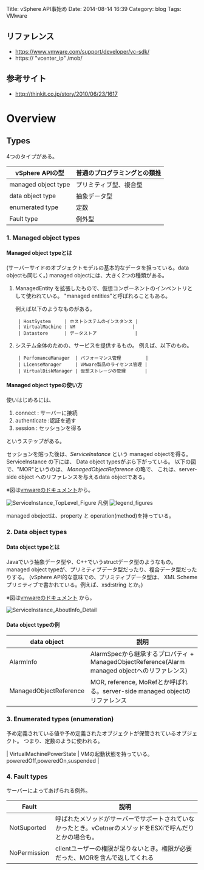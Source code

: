 Title: vSphere API事始め
Date: 2014-08-14 16:39
Category: blog
Tags: VMware

## リファレンス
* https://www.vmware.com/support/developer/vc-sdk/
* https:// "vcenter\_ip" /mob/

## 参考サイト
* http://thinkit.co.jp/story/2010/06/23/1617

# Overview
## Types
4つのタイプがある。

| vSphere APIの型 | 普通のプログラミングとの類推 |
|-----------------|------------------------|
| managed object type | プリミティブ型、複合型  |
| data object type | 抽象データ型 |
| enumerated type | 定数 |
| Fault type | 例外型 |

### 1. Managed object types

#### Managed object typeとは

(サーバーサイドのオブジェクトモデルの基本的なデータを担っている。data objectも同じく。)
managed objectには、大きく2つの種類がある。

1. ManagedEntity を拡張したもので、仮想コンポーネントのインベントリとして使われている。
    "managed entities"と呼ばれることもある。

    例えば以下のようなものがある。

        | HostSystem     | ホストシステムのインスタンス |
        | VirtualMachine | VM                     |
        | Datastore      | データストア              |

2. システム全体のための、サービスを提供するもの。
    例えば、以下のもの。

        | PerfomanceManager  | パフォーマンス管理         |
        | LicenseManager     | VMware製品のライセンス管理 |
        | VirtualDiskManager | 仮想ストレージの管理       |

#### Managed object typeの使い方
使いはじめるには、

  1. connect : サーバーに接続
  2. authenticate :認証を通す
  3. session : セッションを得る

というステップがある。

セッションを貼った後は、_ServiceInstance_ という managed objectを得る。
ServiceInstance の下には、 Data object typesがぶら下がっている。
以下の図で、"MOR"というのは、 _ManagedObjectRefarence_ の略で、
これは、server-side object へのリファレンスを与えるdata objectである。

※図は[vmwareのドキュメント](http://pubs.vmware.com/vsphere-50/index.jsp#com.vmware.wssdk.apiref.doc_50/mo-types-landing.html)から。

![ServiceInstance\_TopLevel\_Figure](../images/2014/ServiceInstance_TopLevel_Figure.gif)
凡例
![legend\_figures](../images/2014/legend_figures.jpg)

managed obejectは、property と operation(method)を持っている。

### 2. Data object types
#### Data object typeとは
Javaでいう抽象データ型や、C++でいうstructデータ型のようなもの。
managed object typeが、プリミティブデータ型だったり、複合データ型だったりする。
(vSphere API的な意味での、プリミティブデータ型は、 XML Schemeプリミティブで書かれている。例えば、xsd:string とか。)

※図は[vmwareのドキュメント](http://pubs.vmware.com/vsphere-50/index.jsp#com.vmware.wssdk.apiref.doc_50/do-types-landing.html) から。

![ServiceInstance\_AboutInfo\_Detail](../images/2014/ServiceInstance_AboutInfo_Detail.gif)

#### Data object typeの例

| data object | 説明 |
|-------------|------|
| AlarmInfo | AlarmSpecから継承するプロパティ + ManagedObjectReference(Alarm managed objectへのリファレンス) |
| ManagedObjectReference | MOR, reference, MoRefとか呼ばれる。server-side managed objectのリファレンス |

### 3. Enumerated types (enumeration)
予め定義されている値や予め定義されたオブジェクトが保管されているオブジェクト。
つまり、定数のように使われる。

| VirtualMachinePowerState | VMの起動状態を持っている。 poweredOff,poweredOn,suspended |

### 4. Fault types
サーバーによってあげられる例外。

| Fault        | 説明 |
|--------------|------|
| NotSuported  | 呼ばれたメソッドがサーバーでサポートされていなかったとき。vCetnerのメソッドをESXiで呼んだりとかの場合も。 |
| NoPermission | clientユーザーの権限が足りないとき。権限が必要だった、MORを含んで返してくれる |
